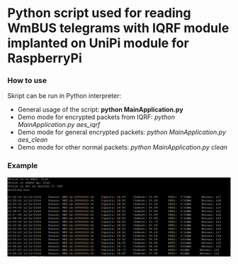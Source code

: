 # Python script used for reading WmBUS telegrams with IQRF module implanted on UniPi module for RaspberryPi

### How to use

Skript can be run in Python interpreter:
+ General usage of the script: **python MainApplication.py**
+ Demo mode for encrypted packets from IQRF: *python MainApplication.py aes_iqrf*
+ Demo mode for general encrypted packets: *python MainApplication.py aes_clean*
+ Demo mode for other normal packets: *python MainApplication.py clean*

### Example

![Screen](./MainExample.png)